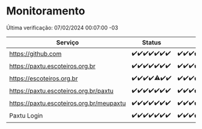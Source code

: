 # Monitoramento

Última verificação: 07/02/2024 00:07:00 -03

|Serviço|Status|Últimas 24h|
|---|---|---|
|https://github.com|<span title="2024-01-31: OK=24">✔️</span><span title="2024-02-01: OK=24">✔️</span><span title="2024-02-02: OK=24">✔️</span><span title="2024-02-03: OK=24">✔️</span><span title="2024-02-04: OK=24">✔️</span><span title="2024-02-05: OK=24">✔️</span><span title="2024-02-06: OK=3">✔️</span>|<span title="06/02/2024 00:07:00 -03 : 200">✔️</span><span title="06/02/2024 01:07:00 -03 : 200">✔️</span><span title="06/02/2024 02:05:00 -03 : 200">✔️</span><span title="06/02/2024 03:08:00 -03 : 200">✔️</span><span title="06/02/2024 04:04:00 -03 : 200">✔️</span><span title="06/02/2024 05:09:00 -03 : 200">✔️</span><span title="06/02/2024 06:06:00 -03 : 200">✔️</span><span title="06/02/2024 07:06:00 -03 : 200">✔️</span><span title="06/02/2024 08:04:00 -03 : 200">✔️</span><span title="06/02/2024 09:11:00 -03 : 200">✔️</span><span title="06/02/2024 10:06:00 -03 : 200">✔️</span><span title="06/02/2024 11:04:00 -03 : 200">✔️</span><span title="06/02/2024 12:06:00 -03 : 200">✔️</span><span title="06/02/2024 13:07:00 -03 : 200">✔️</span><span title="06/02/2024 14:04:00 -03 : 200">✔️</span><span title="06/02/2024 15:07:00 -03 : 200">✔️</span><span title="06/02/2024 16:02:00 -03 : 200">✔️</span><span title="06/02/2024 17:06:00 -03 : 200">✔️</span><span title="06/02/2024 18:03:00 -03 : 200">✔️</span><span title="06/02/2024 19:05:00 -03 : 200">✔️</span><span title="06/02/2024 20:05:00 -03 : 200">✔️</span><span title="06/02/2024 21:28:00 -03 : 200">✔️</span><span title="06/02/2024 22:37:00 -03 : 200">✔️</span><span title="06/02/2024 23:12:00 -03 : 200">✔️</span><span title="07/02/2024 00:07:00 -03 : 200">✔️</span>|
|https://paxtu.escoteiros.org.br|<span title="2024-01-31: OK=24">✔️</span><span title="2024-02-01: OK=24">✔️</span><span title="2024-02-02: OK=24">✔️</span><span title="2024-02-03: OK=24">✔️</span><span title="2024-02-04: OK=24">✔️</span><span title="2024-02-05: OK=24">✔️</span><span title="2024-02-06: OK=3">✔️</span>|<span title="06/02/2024 00:07:00 -03 : 200">✔️</span><span title="06/02/2024 01:07:00 -03 : 200">✔️</span><span title="06/02/2024 02:05:00 -03 : 200">✔️</span><span title="06/02/2024 03:08:00 -03 : 200">✔️</span><span title="06/02/2024 04:04:00 -03 : 200">✔️</span><span title="06/02/2024 05:09:00 -03 : 200">✔️</span><span title="06/02/2024 06:06:00 -03 : 200">✔️</span><span title="06/02/2024 07:06:00 -03 : 200">✔️</span><span title="06/02/2024 08:04:00 -03 : 200">✔️</span><span title="06/02/2024 09:11:00 -03 : 200">✔️</span><span title="06/02/2024 10:06:00 -03 : 200">✔️</span><span title="06/02/2024 11:04:00 -03 : 200">✔️</span><span title="06/02/2024 12:06:00 -03 : 200">✔️</span><span title="06/02/2024 13:07:00 -03 : 200">✔️</span><span title="06/02/2024 14:04:00 -03 : 200">✔️</span><span title="06/02/2024 15:07:00 -03 : 200">✔️</span><span title="06/02/2024 16:02:00 -03 : 200">✔️</span><span title="06/02/2024 17:06:00 -03 : 200">✔️</span><span title="06/02/2024 18:03:00 -03 : 200">✔️</span><span title="06/02/2024 19:05:00 -03 : 200">✔️</span><span title="06/02/2024 20:05:00 -03 : 200">✔️</span><span title="06/02/2024 21:28:00 -03 : 200">✔️</span><span title="06/02/2024 22:37:00 -03 : 200">✔️</span><span title="06/02/2024 23:12:00 -03 : 200">✔️</span><span title="07/02/2024 00:07:00 -03 : 200">✔️</span>|
|https://escoteiros.org.br|<span title="2024-01-31: OK=24">✔️</span><span title="2024-02-01: OK=24">✔️</span><span title="2024-02-02: OK=24">✔️</span><span title="2024-02-03: OK=24">✔️</span><span title="2024-02-04: OK=23, Falhas=1">⚠️</span><span title="2024-02-05: OK=24">✔️</span><span title="2024-02-06: OK=3">✔️</span>|<span title="06/02/2024 00:07:00 -03 : 200">✔️</span><span title="06/02/2024 01:07:00 -03 : 200">✔️</span><span title="06/02/2024 02:05:00 -03 : 200">✔️</span><span title="06/02/2024 03:08:00 -03 : 200">✔️</span><span title="06/02/2024 04:04:00 -03 : 200">✔️</span><span title="06/02/2024 05:09:00 -03 : 200">✔️</span><span title="06/02/2024 06:06:00 -03 : 200">✔️</span><span title="06/02/2024 07:06:00 -03 : 200">✔️</span><span title="06/02/2024 08:04:00 -03 : 200">✔️</span><span title="06/02/2024 09:11:00 -03 : 200">✔️</span><span title="06/02/2024 10:06:00 -03 : 200">✔️</span><span title="06/02/2024 11:04:00 -03 : 200">✔️</span><span title="06/02/2024 12:06:00 -03 : 200">✔️</span><span title="06/02/2024 13:07:00 -03 : 200">✔️</span><span title="06/02/2024 14:04:00 -03 : 200">✔️</span><span title="06/02/2024 15:07:00 -03 : 200">✔️</span><span title="06/02/2024 16:02:00 -03 : 200">✔️</span><span title="06/02/2024 17:06:00 -03 : 200">✔️</span><span title="06/02/2024 18:03:00 -03 : 200">✔️</span><span title="06/02/2024 19:05:00 -03 : 200">✔️</span><span title="06/02/2024 20:05:00 -03 : 200">✔️</span><span title="06/02/2024 21:28:00 -03 : 200">✔️</span><span title="06/02/2024 22:37:00 -03 : 200">✔️</span><span title="06/02/2024 23:12:00 -03 : 200">✔️</span><span title="07/02/2024 00:07:00 -03 : 200">✔️</span>|
|https://paxtu.escoteiros.org.br/paxtu|<span title="2024-01-31: OK=24">✔️</span><span title="2024-02-01: OK=24">✔️</span><span title="2024-02-02: OK=24">✔️</span><span title="2024-02-03: OK=24">✔️</span><span title="2024-02-04: OK=24">✔️</span><span title="2024-02-05: OK=24">✔️</span><span title="2024-02-06: OK=3">✔️</span>|<span title="06/02/2024 00:07:00 -03 : 200">✔️</span><span title="06/02/2024 01:07:00 -03 : 200">✔️</span><span title="06/02/2024 02:05:00 -03 : 200">✔️</span><span title="06/02/2024 03:08:00 -03 : 200">✔️</span><span title="06/02/2024 04:04:00 -03 : 200">✔️</span><span title="06/02/2024 05:09:00 -03 : 200">✔️</span><span title="06/02/2024 06:06:00 -03 : 200">✔️</span><span title="06/02/2024 07:06:00 -03 : 200">✔️</span><span title="06/02/2024 08:04:00 -03 : 200">✔️</span><span title="06/02/2024 09:11:00 -03 : 200">✔️</span><span title="06/02/2024 10:06:00 -03 : 200">✔️</span><span title="06/02/2024 11:04:00 -03 : 200">✔️</span><span title="06/02/2024 12:06:00 -03 : 200">✔️</span><span title="06/02/2024 13:07:00 -03 : 200">✔️</span><span title="06/02/2024 14:04:00 -03 : 200">✔️</span><span title="06/02/2024 15:07:00 -03 : 200">✔️</span><span title="06/02/2024 16:02:00 -03 : 200">✔️</span><span title="06/02/2024 17:06:00 -03 : 200">✔️</span><span title="06/02/2024 18:03:00 -03 : 200">✔️</span><span title="06/02/2024 19:05:00 -03 : 200">✔️</span><span title="06/02/2024 20:05:00 -03 : 200">✔️</span><span title="06/02/2024 21:28:00 -03 : 200">✔️</span><span title="06/02/2024 22:37:00 -03 : 200">✔️</span><span title="06/02/2024 23:12:00 -03 : 200">✔️</span><span title="07/02/2024 00:07:00 -03 : 200">✔️</span>|
|https://paxtu.escoteiros.org.br/meupaxtu|<span title="2024-01-31: OK=24">✔️</span><span title="2024-02-01: OK=24">✔️</span><span title="2024-02-02: OK=24">✔️</span><span title="2024-02-03: OK=24">✔️</span><span title="2024-02-04: OK=24">✔️</span><span title="2024-02-05: OK=24">✔️</span><span title="2024-02-06: OK=3">✔️</span>|<span title="06/02/2024 00:07:00 -03 : 200">✔️</span><span title="06/02/2024 01:07:00 -03 : 200">✔️</span><span title="06/02/2024 02:05:00 -03 : 200">✔️</span><span title="06/02/2024 03:08:00 -03 : 200">✔️</span><span title="06/02/2024 04:04:00 -03 : 200">✔️</span><span title="06/02/2024 05:09:00 -03 : 200">✔️</span><span title="06/02/2024 06:06:00 -03 : 200">✔️</span><span title="06/02/2024 07:06:00 -03 : 200">✔️</span><span title="06/02/2024 08:04:00 -03 : 200">✔️</span><span title="06/02/2024 09:11:00 -03 : 200">✔️</span><span title="06/02/2024 10:06:00 -03 : 200">✔️</span><span title="06/02/2024 11:04:00 -03 : 200">✔️</span><span title="06/02/2024 12:06:00 -03 : 200">✔️</span><span title="06/02/2024 13:07:00 -03 : 200">✔️</span><span title="06/02/2024 14:04:00 -03 : 200">✔️</span><span title="06/02/2024 15:07:00 -03 : 200">✔️</span><span title="06/02/2024 16:02:00 -03 : 200">✔️</span><span title="06/02/2024 17:06:00 -03 : 200">✔️</span><span title="06/02/2024 18:03:00 -03 : 200">✔️</span><span title="06/02/2024 19:05:00 -03 : 200">✔️</span><span title="06/02/2024 20:05:00 -03 : 200">✔️</span><span title="06/02/2024 21:28:00 -03 : 200">✔️</span><span title="06/02/2024 22:37:00 -03 : 200">✔️</span><span title="06/02/2024 23:12:00 -03 : 200">✔️</span><span title="07/02/2024 00:07:00 -03 : 200">✔️</span>|
|Paxtu Login|<span title="2024-01-31: OK=24">✔️</span><span title="2024-02-01: OK=24">✔️</span><span title="2024-02-02: OK=24">✔️</span><span title="2024-02-03: OK=24">✔️</span><span title="2024-02-04: OK=24">✔️</span><span title="2024-02-05: OK=24">✔️</span><span title="2024-02-06: OK=3">✔️</span>|<span title="06/02/2024 00:07:00 -03 : 200">✔️</span><span title="06/02/2024 01:07:00 -03 : 200">✔️</span><span title="06/02/2024 02:05:00 -03 : 200">✔️</span><span title="06/02/2024 03:08:00 -03 : 200">✔️</span><span title="06/02/2024 04:04:00 -03 : 200">✔️</span><span title="06/02/2024 05:09:00 -03 : 200">✔️</span><span title="06/02/2024 06:06:00 -03 : 200">✔️</span><span title="06/02/2024 07:06:00 -03 : 200">✔️</span><span title="06/02/2024 08:04:00 -03 : 200">✔️</span><span title="06/02/2024 09:11:00 -03 : 200">✔️</span><span title="06/02/2024 10:06:00 -03 : 200">✔️</span><span title="06/02/2024 11:04:00 -03 : 200">✔️</span><span title="06/02/2024 12:06:00 -03 : 200">✔️</span><span title="06/02/2024 13:07:00 -03 : 200">✔️</span><span title="06/02/2024 14:04:00 -03 : 200">✔️</span><span title="06/02/2024 15:07:00 -03 : 200">✔️</span><span title="06/02/2024 16:02:00 -03 : 200">✔️</span><span title="06/02/2024 17:06:00 -03 : 200">✔️</span><span title="06/02/2024 18:03:00 -03 : 200">✔️</span><span title="06/02/2024 19:05:00 -03 : 200">✔️</span><span title="06/02/2024 20:05:00 -03 : 200">✔️</span><span title="06/02/2024 21:28:00 -03 : 200">✔️</span><span title="06/02/2024 22:37:00 -03 : 200">✔️</span><span title="06/02/2024 23:12:00 -03 : 200">✔️</span><span title="07/02/2024 00:07:00 -03 : 200">✔️</span>|
